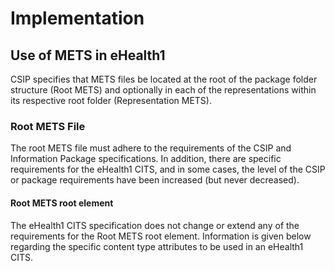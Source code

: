 # Implementation

## Use of METS in eHealth1

CSIP specifies that METS files be located at the root of the package folder structure (Root METS) and optionally in each of the representations within its respective root folder (Representation METS).

### Root METS File

The root METS file must adhere to the requirements of the CSIP and Information Package specifications. In addition, there are specific requirements for the eHealth1 CITS, and in some cases, the level of the CSIP or package requirements have been increased (but never decreased).

#### Root METS root element

The eHealth1 CITS specification does not change or extend any of the requirements for the Root METS root element. Information is given below regarding the specific content type attributes to be used in an eHealth1 CITS.
